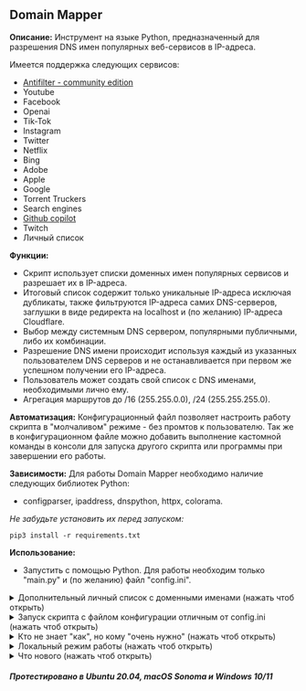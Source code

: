 ## Domain Mapper


**Описание:** Инструмент на языке Python, предназначенный для разрешения DNS имен популярных веб-сервисов в IP-адреса.

Имеется поддержка следующих сервисов:
- [Antifilter - community edition](https://community.antifilter.download/)
- Youtube
- Facebook
- Openai
- Tik-Tok
- Instagram
- Twitter
- Netflix
- Bing
- Adobe
- Apple
- Google
- Torrent Truckers
- Search engines
- [Github сopilot](https://github.com/features/copilot)
- Twitch
- Личный список


**Функции:**
- Скрипт использует списки доменных имен популярных сервисов и разрешает их в IP-адреса.
- Итоговый список содержит только уникальные IP-адреса исключая дубликаты, также фильтруются IP-адреса самих DNS-серверов, заглушки в виде редиректа на localhost и (по желанию) IP-адреса Cloudflare.
- Выбор между системным DNS сервером, популярными публичными, либо их комбинации.
- Разрешение DNS имени происходит используя каждый из указанных пользователем DNS серверов и не останавливается при первом же успешном получении его IP-адреса.
- Пользователь может создать свой список с DNS именами, необходимыми лично ему.
- Агрегация маршрутов до /16 (255.255.0.0), /24 (255.255.255.0).


**Автоматизация:**
Конфигурационный файл позволяет настроить работу скрипта в "молчаливом" режиме - без промтов к пользователю.
Так же в конфигурационном файле можно добавить выполнение кастомной команды в консоли для запуска другого скрипта или программы при завершении его работы.


**Зависимости:** Для работы Domain Mapper необходимо наличие следующих библиотек Python:
- configparser, ipaddress, dnspython, httpx, colorama.

*Не забудьте установить их перед запуском:*
```
pip3 install -r requirements.txt
```


**Использование:**
- Запустить с помощью Python. Для работы необходим только "main.py" и (по желанию) файл "config.ini".


<details>
  <summary>Дополнительный личный список с доменными именами (нажать чтоб открыть)</summary>

- Создать файл "custom-dns-list.txt", записать в него DNS имена (одна строчка - одно имя) и положить рядом со скриптом.  Список будет подхвачен при запуске и отображен в меню как "Custom DNS list".

</details>

<details>
  <summary>Запуск скрипта с файлом конфигурации отличным от config.ini (нажать чтоб открыть)</summary>

- Можно передавать путь к конфигурационному файлу при запуске скрипта с помощью опции `-c` (или `--config`). Если параметр не указан, по умолчанию будет использоваться файл config.ini.

Пример использования: `main.py -с myconfig.ini` или `python main.py -с config2.ini` или `main.py -с srv5.ini` и т.п.

</details>

<details>
  <summary>Кто не знает "как", но кому "очень нужно" (нажать чтоб открыть)</summary>

- Загляните в директорию "Windows" репозитория.
</details>

<details>
  <summary>Локальный режим работы (нажать чтоб открыть)</summary>

В этом режиме списки DNS серверов и сервисов будут загружены из локальных файлов в папке со скриптом, а не из сети.

Загружать список сервисов из файла `platformdb` - указать `localplatform = yes` в config.ini.
- Формат файла: Название сервиса двоеточие путь к локальному файлу.
Пример:
```
Torrent Truckers: platforms/dns-ttruckers.txt
Search engines: platforms/dns-search-engines.txt
Twitch: platforms/dns-twitch.txt
```

Загружать список DNS серверов из файла `dnsdb` в папке со скриптом - указать `localplatform = yes` в config.ini.
- Формат файла: Название DNS сервера двоеточие IP-адрес пробел IP-адрес.
Пример:
```
CleanBrowsing: 185.228.168.9 185.228.169.9
Alternate DNS: 76.76.19.19 76.223.122.150
AdGuard DNS: 94.140.14.14 94.140.15.15
```

Обратите внимание, что при использовании этого режима названия сервисов и нумерация DNS серверов в config.ini должны соответствовать указанными вами в platformdb и dnsdb файлах.
-

- Формат файла с доменными именами: один домен на одну строку.
Пример:
```
ab.chatgpt.com
api.openai.com
arena.openai.com
```
Указание URL вместо доменного имени (например `ab.chatgpt.com/login` вместо `ab.chatgpt.com` и т.п.) приведет к ошибке.

</details>



<details>
  <summary>Что нового (нажать чтоб открыть)</summary>

- Режим работы с личными (локальными) `platformdb` и `dnsdb`. 
- Вспомагательные [утилиты](https://github.com/Ground-Zerro/DomainMapper/tree/main/utilities) для поиска субдоменов.
- Добавлен сервис Twitch. [Запрос @shevernitskiy](https://github.com/Ground-Zerro/DomainMapper/issues/31)
- Добавлен Yandex DNS сервер. [Запрос @Noksa](https://github.com/Ground-Zerro/DomainMapper/issues/26)
- Опция в config.ini: Отключить отображение сведений о загруженой конфигурации.
- Кастомное имя конфигурационного файла. [Запрос @Noksa](https://github.com/Ground-Zerro/DomainMapper/issues/25)
- Добавлен сервис Github Copilot. [Запрос @aspirisen](https://github.com/Ground-Zerro/DomainMapper/issues/23)
- Keenetic CLI формат сохранения. [Запрос @vchikalkin](https://github.com/Ground-Zerro/DomainMapper/pull/20)
- Wireguard формат сохранения. [Запрос @sanikroot](https://github.com/Ground-Zerro/DomainMapper/issues/18)
- Агрегация маршрутов до /24, /16. [Запрос @sergeeximius](https://github.com/Ground-Zerro/DomainMapper/issues/8)
- OVPN формат сохранения. [Запрос @SonyLo](https://github.com/Ground-Zerro/DomainMapper/pull/13)
- Mikrotik формат сохранения. [Запрос @Shaman2010](https://github.com/Ground-Zerro/DomainMapper/pull/9)

</details>



##### Протестировано в Ubuntu 20.04, macOS Sonoma и Windows 10/11
